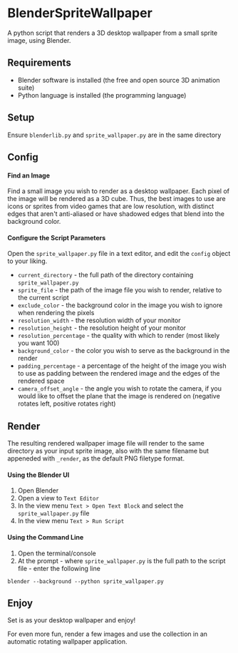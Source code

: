 BlenderSpriteWallpaper
======================
A python script that renders a 3D desktop wallpaper from a small sprite image, using Blender.

Requirements
------------
* Blender software is installed (the free and open source 3D animation suite)
* Python language is installed (the programming language)

Setup
-----
Ensure `blenderlib.py` and `sprite_wallpaper.py` are in the same directory

Config
------
#### Find an Image
Find a small image you wish to render as a desktop wallpaper.  Each pixel of the image will be rendered as a 3D cube.  Thus, the best images to use are icons or sprites from video games that are low resolution, with distinct edges that aren't anti-aliased or have shadowed edges that blend into the background color.

#### Configure the Script Parameters
Open the `sprite_wallpaper.py` file in a text editor, and edit the `config` object to your liking.
* `current_directory` - the full path of the directory containing `sprite_wallpaper.py`
* `sprite_file` - the path of the image file you wish to render, relative to the current script
* `exclude_color` - the background color in the image you wish to ignore when rendering the pixels
* `resolution_width` - the resolution width of your monitor
* `resolution_height` - the resolution height of your monitor
* `resolution_percentage` - the quality with which to render (most likely you want 100)
* `background_color` - the color you wish to serve as the background in the render
* `padding_percentage` - a percentage of the height of the image you wish to use as padding between the rendered image and the edges of the rendered space
* `camera_offset_angle` - the angle you wish to rotate the camera, if you would like to offset the plane that the image is rendered on (negative rotates left, positive rotates right)

Render
------
The resulting rendered wallpaper image file will render to the same directory as your input sprite image, also with the same filename but appeneded with `_render`, as the default PNG filetype format.

#### Using the Blender UI
1. Open Blender
2. Open a view to `Text Editor`
3. In the view menu `Text > Open Text Block` and select the `sprite_wallpaper.py` file
4. In the view menu `Text > Run Script`

#### Using the Command Line
1. Open the terminal/console
2. At the prompt - where `sprite_wallpaper.py` is the full path to the script file - enter the following line
```
blender --background --python sprite_wallpaper.py
```

Enjoy
-----
Set is as your desktop wallpaper and enjoy!

For even more fun, render a few images and use the collection in an automatic rotating wallpaper application.
